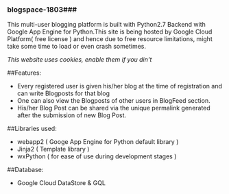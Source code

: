 ### blogspace-1803###

This multi-user blogging platform is built with Python2.7 Backend with Google App Engine for Python.This site is being hosted by Google Cloud Platform( free license ) and hence due to free resource limitations, might take some time to load or even crash sometimes. 

*This website uses cookies, enable them if you din't* 

##Features: 
* Every registered user is given his/her blog at the time of registration and can write Blogposts for that blog 
* One can also view the Blogposts of other users in BlogFeed section. 
* His/her Blog Post can be shared via the unique permalink generated after the submission of new Blog Post. 

##Libraries used: 
* webapp2 ( Googe App Engine for Python default library ) 
* Jinja2 ( Template library ) 
* wxPython ( for ease of use during development stages ) 

##Database: 
* Google Cloud DataStore & GQL
